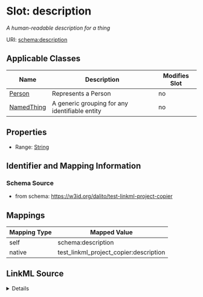 

# Slot: description


_A human-readable description for a thing_





URI: [schema:description](http://schema.org/description)



<!-- no inheritance hierarchy -->





## Applicable Classes

| Name | Description | Modifies Slot |
| --- | --- | --- |
| [Person](Person.md) | Represents a Person |  no  |
| [NamedThing](NamedThing.md) | A generic grouping for any identifiable entity |  no  |







## Properties

* Range: [String](String.md)





## Identifier and Mapping Information







### Schema Source


* from schema: https://w3id.org/dalito/test-linkml-project-copier




## Mappings

| Mapping Type | Mapped Value |
| ---  | ---  |
| self | schema:description |
| native | test_linkml_project_copier:description |




## LinkML Source

<details>
```yaml
name: description
description: A human-readable description for a thing
from_schema: https://w3id.org/dalito/test-linkml-project-copier
rank: 1000
slot_uri: schema:description
alias: description
domain_of:
- NamedThing
range: string

```
</details>